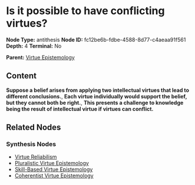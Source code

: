 # Is it possible to have conflicting virtues?

**Node Type:** antithesis
**Node ID:** fc12be6b-fdbe-4588-8d77-c4aeaa91f561
**Depth:** 4
**Terminal:** No

**Parent:** [Virtue Epistemology](virtue-epistemology-synthesis-67d92b72-892d-440c-b7c1-85ff04a6215b.md)

## Content

**Suppose a belief arises from applying two intellectual virtues that lead to different conclusions.**, **Each virtue individually would support the belief, but they cannot both be right.**, **This presents a challenge to knowledge being the result of intellectual virtue if virtues can conflict.**

## Related Nodes

### Synthesis Nodes

- [Virtue Reliabilism](virtue-reliabilism-synthesis-4ae22cd2-bf5b-4202-97ff-5a7cfc3c2f1a.md)
- [Pluralistic Virtue Epistemology](pluralistic-virtue-epistemology-synthesis-e9caaca7-b0fd-4a52-8b3a-bbf67911b487.md)
- [Skill-Based Virtue Epistemology](skill-based-virtue-epistemology-synthesis-5bae7a0c-ea35-4c7e-9b48-a5c3b9681b61.md)
- [Coherentist Virtue Epistemology](coherentist-virtue-epistemology-synthesis-cac1899c-7880-4af5-a57f-0e770017cc70.md)
